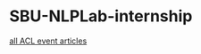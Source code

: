 # SBU-NLPLab-internship

[all ACL event articles](https://drive.google.com/file/d/1V7IoJisvturT2kUt2-kQBPvz22GQ6aUB/view?usp=sharing)
